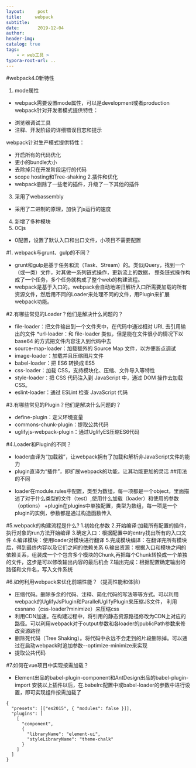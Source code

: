 ```yaml
---
layout:     post
title:     webpack
subtitle:  
date:       2019-12-04
author:     
header-img: 
catalog: true
tags:
    - < web工具 >
typora-root-url: ..
---
```

#webpack4.0新特性
1. mode属性
* webpack需要设置mode属性，可以是development或者production
webpack针对开发者模式提供特性：
+ 浏览器调试工具
+ 注释、开发阶段的详细错误日志和提示

webpack针对生产模式提供特性：
+ 开启所有的代码优化
+ 更小的bundle大小
+ 去除掉只在开发阶段运行的代码
+ scope hosting和Tree-shaking
2.插件和优化
+ webpack删除了一些老的插件，升级了一下其他的插件
3. 采用了webassembly 
+ 采用了二进制的原理，加快了js运行的速度
4. 新增了多种模块
5. 0Cjs
+ 0配置，设置了默认入口和出口文件，小项目不需要配置

#1. webpack与grunt、gulp的不同？
* grunt和gulp是基于任务和流（Task、Stream）的。类似jQuery，找到一个（或一类）文件，对其做一系列链式操作，更新流上的数据， 整条链式操作构成了一个任务，多个任务就构成了整个web的构建流程。
* webpack是基于入口的。webpack会自动地递归解析入口所需要加载的所有资源文件，然后用不同的Loader来处理不同的文件，用Plugin来扩展webpack功能。

#2.有哪些常见的Loader？他们是解决什么问题的？
* file-loader：把文件输出到一个文件夹中，在代码中通过相对 URL 去引用输出的文件
*url-loader：和 file-loader 类似，但是能在文件很小的情况下以 base64 的方式把文件内容注入到代码中去
* source-map-loader：加载额外的 Source Map 文件，以方便断点调试
* image-loader：加载并且压缩图片文件
* babel-loader：把 ES6 转换成 ES5
* css-loader：加载 CSS，支持模块化、压缩、文件导入等特性
* style-loader：把 CSS 代码注入到 JavaScript 中，通过 DOM 操作去加载 CSS。
* eslint-loader：通过 ESLint 检查 JavaScript 代码

#3.有哪些常见的Plugin？他们是解决什么问题的？
* define-plugin：定义环境变量
* commons-chunk-plugin：提取公共代码
* uglifyjs-webpack-plugin：通过UglifyES压缩ES6代码

#4.Loader和Plugin的不同？
* loader直译为“加载器”，让webpack拥有了加载和解析非JavaScript文件的能力
* plugin直译为“插件”，即扩展webpack的功能，让其功能更加的灵活
##用法的不同
+ loader在module.rules中配置，类型为数组，每一项都是一个object，里面描述了对于什么类型的文件（test）,使用什么加载（loader）和使用的参数（options）
+plugin在plugins中单独配置，类型为数组，每一项是一个plugin的实例，参数都是通过构造函数传入

#5.webpack的构建流程是什么?
1.初始化参数
2.开始编译:加载所有配置的插件，执行对象的run方法开始编译
3.确定入口：根据配置中的entry找出所有的入口文件
4.编译模块：使用loader对模块进行翻译
5.完成模块编译：在翻译完所有模块后，得到最终内容以及它们之间的依赖关系
6.输出资源：根据入口和模块之间的依赖关系，组装成一个个包含多个模块的Chunk,再把每个Chunk转换成一个单独的文件，这步是可以修改输出内容的最后机会
7.输出完成：根据配置确定输出的路径和文件名，写入文件系统

#6.如何利用webpack来优化前端性能？（提高性能和体验）
* 压缩代码。删除多余的代码、注释、简化代码的写法等等方式。可以利用webpack的UglifyJsPlugin和ParallelUglifyPlugin来压缩JS文件， 利用cssnano（css-loader?minimize）来压缩css
* 利用CDN加速。在构建过程中，将引用的静态资源路径修改为CDN上对应的路径。可以利用webpack对于output参数和各loader的publicPath参数来修改资源路径
* 删除死代码（Tree Shaking）。将代码中永远不会走到的片段删除掉。可以通过在启动webpack时追加参数--optimize-minimize来实现
* 提取公共代码

#7.如何在vue项目中实现按需加载？
* Element出品的babel-plugin-component和AntDesign出品的babel-plugin-import 安装以上插件以后，在.babelrc配置中或babel-loader的参数中进行设置，即可实现组件按需加载了
```
{
  "presets": [["es2015", { "modules": false }]],
  "plugins": [
    [
      "component",
      {
        "libraryName": "element-ui",
        "styleLibraryName": "theme-chalk"
      }
    ]
  ]
}
```
